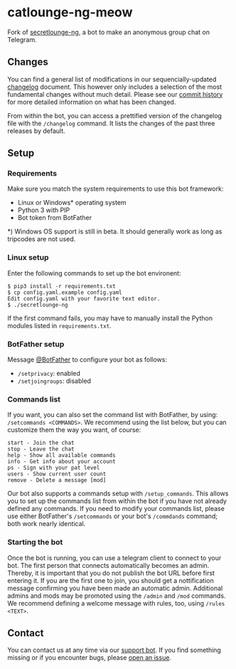# catlounge-ng-meow
Fork of [secretlounge-ng](https://github.com/secretlounge/secretlounge-ng), a bot to make an anonymous group chat on Telegram.

## Changes
You can find a general list of modifications in our sequencially-updated [changelog](changelog.txt) document. This however only includes a selection of the most fundamental changes without much detail. Please see our [commit history](../../compare) for more detailed information on what has been changed.

From within the bot, you can access a prettified version of the changelog file with the `/changelog` command. It lists the changes of the past three releases by default.

## Setup
### Requirements
Make sure you match the system requirements to use this bot framework:
* Linux or Windows* operating system
* Python 3 with PIP
* Bot token from BotFather

*) Windows OS support is still in beta. It should generally work as long as tripcodes are not used.

### Linux setup
Enter the following commands to set up the bot environent:
```
$ pip3 install -r requirements.txt
$ cp config.yaml.example config.yaml
Edit config.yaml with your favorite text editor.
$ ./secretlounge-ng
```

If the first command fails, you may have to manually install the Python modules listed in `requirements.txt`.

### BotFather setup
Message [@BotFather](https://t.me/BotFather) to configure your bot as follows:
* `/setprivacy`: enabled
* `/setjoingroups`: disabled

### Commands list
If you want, you can also set the command list with BotFather, by using: `/setcommands <COMMANDS>`. We recommend using the list below, but you can customize them the way you want, of course:
```
start - Join the chat
stop - Leave the chat
help - Show all available commands
info - Get info about your account
ps - Sign with your pat level
users - Show current user count
remove - Delete a message [mod]
```

Our bot also supports a commands setup with `/setup_commands`. This allows you to set up the commands list from within the bot if you have not already defined any commands. If you need to modify your commands list, please use either BotFather's `/setcommands` or your bot's `/commdands` command; both work nearly identical.

### Starting the bot
Once the bot is running, you can use a telegram client to connect to your bot. The first person that connects automatically becomes an admin. Thereby, it is important that you do not publish the bot URL before first entering it. If you are the first one to join, you should get a nottification message confirming you have been made an automatic admin. Additional admins and mods may be promoted using the `/admin` and `/mod` commands. We recommend defining a welcome message with rules, too, using `/rules <TEXT>`.

## Contact
You can contact us at any time via our [support bot](https://t.me/catloungesupportrobot). If you find something missing or if you encounter bugs, please [open an issue](../../issues/new).
